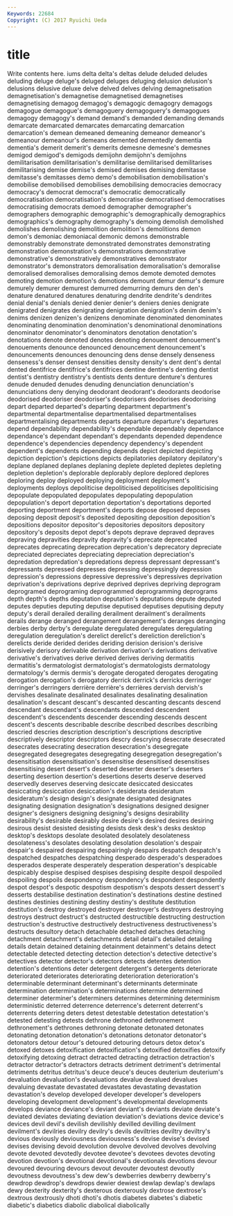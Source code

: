 ```yaml
---
Keywords: 22684 
Copyright: (C) 2017 Ryuichi Ueda
---
```


# title

Write contents here.
iums delta delta's deltas delude deluded
deludes deluding deluge deluge's deluged deluges deluging delusion delusion's delusions
delusive deluxe delve delved delves delving demagnetisation demagnetisation's demagnetise demagnetised
demagnetises demagnetising demagog demagog's demagogic demagogry demagogs demagogue demagogue's demagoguery
demagoguery's demagogues demagogy demagogy's demand demand's demanded demanding demands demarcate
demarcated demarcates demarcating demarcation demarcation's demean demeaned demeaning demeanor demeanor's
demeanour demeanour's demeans demented dementedly dementia dementia's demerit demerit's demerits
demesne demesne's demesnes demigod demigod's demigods demijohn demijohn's demijohns demilitarisation
demilitarisation's demilitarise demilitarised demilitarises demilitarising demise demise's demised demises demising
demitasse demitasse's demitasses demo demo's demobilisation demobilisation's demobilise demobilised demobilises
demobilising democracies democracy democracy's democrat democrat's democratic democratically democratisation democratisation's
democratise democratised democratises democratising democrats demoed demographer demographer's demographers demographic
demographic's demographically demographics demographics's demography demography's demoing demolish demolished demolishes
demolishing demolition demolition's demolitions demon demon's demoniac demoniacal demonic demons
demonstrable demonstrably demonstrate demonstrated demonstrates demonstrating demonstration demonstration's demonstrations demonstrative
demonstrative's demonstratively demonstratives demonstrator demonstrator's demonstrators demoralisation demoralisation's demoralise demoralised
demoralises demoralising demos demote demoted demotes demoting demotion demotion's demotions
demount demur demur's demure demurely demurer demurest demurred demurring demurs
den den's denature denatured denatures denaturing dendrite dendrite's dendrites denial
denial's denials denied denier denier's deniers denies denigrate denigrated denigrates
denigrating denigration denigration's denim denim's denims denizen denizen's denizens denominate
denominated denominates denominating denomination denomination's denominational denominations denominator denominator's denominators
denotation denotation's denotations denote denoted denotes denoting denouement denouement's denouements
denounce denounced denouncement denouncement's denouncements denounces denouncing dens dense densely
denseness denseness's denser densest densities density density's dent dent's dental
dented dentifrice dentifrice's dentifrices dentine dentine's denting dentist dentist's dentistry
dentistry's dentists dents denture denture's dentures denude denuded denudes denuding
denunciation denunciation's denunciations deny denying deodorant deodorant's deodorants deodorise deodorised
deodoriser deodoriser's deodorisers deodorises deodorising depart departed departed's departing department
department's departmental departmentalise departmentalised departmentalises departmentalising departments departs departure departure's
departures depend dependability dependability's dependable dependably dependance dependance's dependant dependant's
dependants depended dependence dependence's dependencies dependency dependency's dependent dependent's dependents
depending depends depict depicted depicting depiction depiction's depictions depicts depilatories
depilatory depilatory's deplane deplaned deplanes deplaning deplete depleted depletes depleting
depletion depletion's deplorable deplorably deplore deplored deplores deploring deploy deployed
deploying deployment deployment's deployments deploys depoliticise depoliticised depoliticises depoliticising depopulate
depopulated depopulates depopulating depopulation depopulation's deport deportation deportation's deportations deported
deporting deportment deportment's deports depose deposed deposes deposing deposit deposit's
deposited depositing deposition deposition's depositions depositor depositor's depositories depositors depository
depository's deposits depot depot's depots deprave depraved depraves depraving depravities
depravity depravity's deprecate deprecated deprecates deprecating deprecation deprecation's deprecatory depreciate
depreciated depreciates depreciating depreciation depreciation's depredation depredation's depredations depress depressant
depressant's depressants depressed depresses depressing depressingly depression depression's depressions depressive
depressive's depressives deprivation deprivation's deprivations deprive deprived deprives depriving deprogram
deprogramed deprograming deprogrammed deprogramming deprograms depth depth's depths deputation deputation's
deputations depute deputed deputes deputies deputing deputise deputised deputises deputising
deputy deputy's derail derailed derailing derailment derailment's derailments derails derange
deranged derangement derangement's deranges deranging derbies derby derby's deregulate deregulated
deregulates deregulating deregulation deregulation's derelict derelict's dereliction dereliction's derelicts deride
derided derides deriding derision derision's derisive derisively derisory derivable derivation
derivation's derivations derivative derivative's derivatives derive derived derives deriving dermatitis
dermatitis's dermatologist dermatologist's dermatologists dermatology dermatology's dermis dermis's derogate derogated
derogates derogating derogation derogation's derogatory derrick derrick's derricks derringer derringer's
derringers derrière derrière's derrières dervish dervish's dervishes desalinate desalinated desalinates
desalinating desalination desalination's descant descant's descanted descanting descants descend descendant
descendant's descendants descended descendent descendent's descendents descender descending descends descent
descent's descents describable describe described describes describing descried descries description
description's descriptions descriptive descriptively descriptor descriptors descry descrying desecrate desecrated
desecrates desecrating desecration desecration's desegregate desegregated desegregates desegregating desegregation desegregation's
desensitisation desensitisation's desensitise desensitised desensitises desensitising desert desert's deserted deserter
deserter's deserters deserting desertion desertion's desertions deserts deserve deserved deservedly
deserves deserving desiccate desiccated desiccates desiccating desiccation desiccation's desiderata desideratum
desideratum's design design's designate designated designates designating designation designation's designations
designed designer designer's designers designing designing's designs desirability desirability's desirable
desirably desire desire's desired desires desiring desirous desist desisted desisting
desists desk desk's desks desktop desktop's desktops desolate desolated desolately
desolateness desolateness's desolates desolating desolation desolation's despair despair's despaired despairing
despairingly despairs despatch despatch's despatched despatches despatching desperado desperado's desperadoes
desperados desperate desperately desperation desperation's despicable despicably despise despised despises
despising despite despoil despoiled despoiling despoils despondency despondency's despondent despondently
despot despot's despotic despotism despotism's despots dessert dessert's desserts destabilise
destination destination's destinations destine destined destines destinies destining destiny destiny's
destitute destitution destitution's destroy destroyed destroyer destroyer's destroyers destroying destroys
destruct destruct's destructed destructible destructing destruction destruction's destructive destructively destructiveness
destructiveness's destructs desultory detach detachable detached detaches detaching detachment detachment's
detachments detail detail's detailed detailing details detain detained detaining detainment
detainment's detains detect detectable detected detecting detection detection's detective detective's
detectives detector detector's detectors detects detentes detention detention's detentions deter
detergent detergent's detergents deteriorate deteriorated deteriorates deteriorating deterioration deterioration's determinable
determinant determinant's determinants determinate determination determination's determinations determine determined determiner
determiner's determiners determines determining determinism deterministic deterred deterrence deterrence's deterrent
deterrent's deterrents deterring deters detest detestable detestation detestation's detested detesting
detests dethrone dethroned dethronement dethronement's dethrones dethroning detonate detonated detonates
detonating detonation detonation's detonations detonator detonator's detonators detour detour's detoured
detouring detours detox detox's detoxed detoxes detoxification detoxification's detoxified detoxifies
detoxify detoxifying detoxing detract detracted detracting detraction detraction's detractor detractor's
detractors detracts detriment detriment's detrimental detriments detritus detritus's deuce deuce's
deuces deuterium deuterium's devaluation devaluation's devaluations devalue devalued devalues devaluing
devastate devastated devastates devastating devastation devastation's develop developed developer developer's
developers developing development development's developmental developments develops deviance deviance's deviant
deviant's deviants deviate deviate's deviated deviates deviating deviation deviation's deviations
device device's devices devil devil's devilish devilishly devilled devilling devilment
devilment's devilries devilry devilry's devils deviltries deviltry deviltry's devious deviously
deviousness deviousness's devise devise's devised devises devising devoid devolution devolve
devolved devolves devolving devote devoted devotedly devotee devotee's devotees devotes
devoting devotion devotion's devotional devotional's devotionals devotions devour devoured devouring
devours devout devouter devoutest devoutly devoutness devoutness's dew dew's dewberries
dewberry dewberry's dewdrop dewdrop's dewdrops dewier dewiest dewlap dewlap's dewlaps
dewy dexterity dexterity's dexterous dexterously dextrose dextrose's dextrous dextrously dhoti
dhoti's dhotis diabetes diabetes's diabetic diabetic's diabetics diabolic diabolical diabolically
